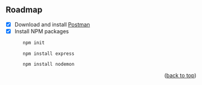 ## Roadmap

- [x] Download and install [Postman](https://www.postman.com/)
- [x] Install NPM packages 
   ```sh
      npm init
   ```
   ```
      npm install express
   ```
   ```
      npm install nodemon
   ```
<p align="right">(<a href="#top">back to top</a>)</p>
